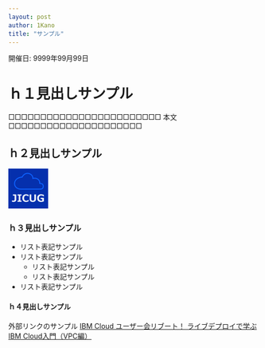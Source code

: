```yaml
---
layout: post
author: 1Kano
title: "サンプル"
---
```


開催日: 9999年99月99日

# ｈ１見出しサンプル

□□□□□□□□□□□□□□□□□□□□□□□□ 本文
□□□□□□□□□□□□□□□□□□□□□

## ｈ２見出しサンプル

![画像サンプル](/assets/images/jicug_logo_top.png)

### ｈ３見出しサンプル

- リスト表記サンプル
- リスト表記サンプル
    - リスト表記サンプル
    - リスト表記サンプル
- リスト表記サンプル

#### ｈ４見出しサンプル

外部リンクのサンプル
[IBM Cloud ユーザー会リブート！ ライブデプロイで学ぶIBM Cloud入門（VPC編）](https://posfie.com/@1ft_seabass/p/52x9ayl)
